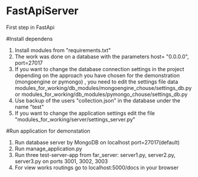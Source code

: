 # FastApiServer
First step in FastApi

#Install dependens

1. Install modules from "requirements.txt"
2. The work was done on a database with the parameters host= "0.0.0.0", port=27017
3. If you want to change the database connection settings in the project depending on the approach you have chosen for the demonstration (mongoengine or pymongo) , you need to edit the settings file data modules_for_working/db_modules/mongoengine_chouse/settings_db.py or modules_for_working/db_modules/pymongo_chouse/settings_db.py
4. Use backup of the users "collection.json" in the database under the name "test"
5. If you want to change the application settings edit the file "modules_for_working/server/settings_server.py"

#Run application for demonstation
1. Run database server by MongoDB on localhost port=27017(default)
2. Run manage_application.py
3. Run three test-server-app from far_server: server1.py, server2.py, server3.py on ports 3001, 3002, 3003
4. For view works routings go to localhost:5000/docs in your browser
